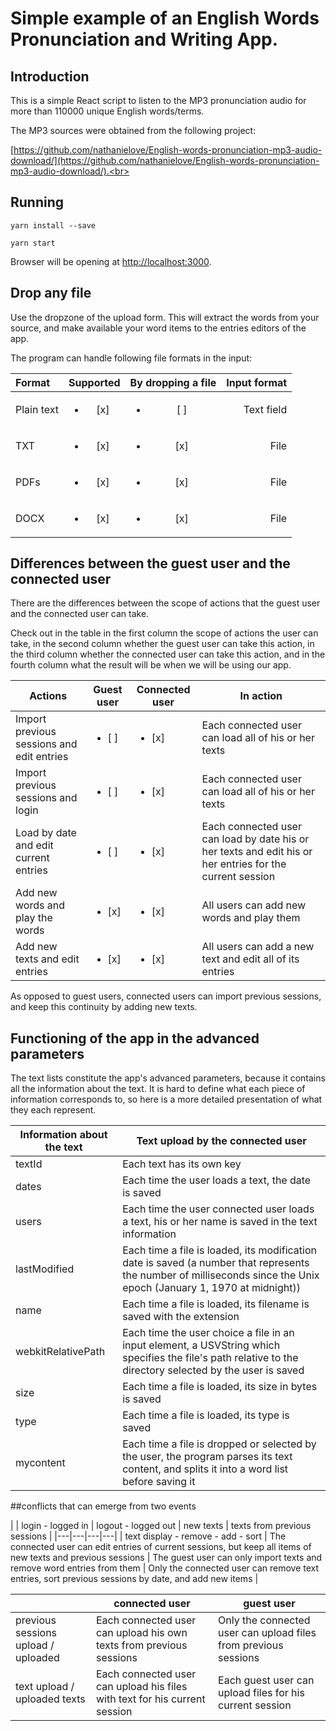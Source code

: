# Simple example of an English Words Pronunciation and Writing App.


## Introduction

This is a simple React script to listen to the MP3 pronunciation audio for more than 110000 unique English words/terms. 

The MP3 sources were obtained from the following project: 

[https://github.com/nathanielove/English-words-pronunciation-mp3-audio-download/](https://github.com/nathanielove/English-words-pronunciation-mp3-audio-download/).<br>

## Running

```
yarn install --save

yarn start
```

Browser will be opening at [http://localhost:3000](http://localhost:3000).<br>

## Drop any file

Use the dropzone of the upload form.
This will extract the words from your source, and make available your word items to the entries editors of the app.

The program can handle following file formats in the input:

| Format     | Supported          | By dropping a file | Input format | 
|:------------|:--------------------:|:--------------------:|--------------:|
| Plain text | <ul><li>[x] </li></ul> | <ul><li>[ ] </li> | Text field | 
| TXT       | <ul><li>[x] </li></ul> | <ul><li>[x] </li></ul> | File         | 
| PDFs       | <ul><li>[x] </li></ul> | <ul><li>[x] </li></ul> | File         |  
| DOCX       | <ul><li>[x] </li></ul> | <ul><li>[x] </li></ul> | File         | 



## Differences between the guest user and the connected user

There are the differences between the scope of actions that the guest user and the connected user can take.

Check out in the table in the first column the scope of actions the user can take, in the second column whether the guest user can take this action, in the third column whether the connected user can take this action, and in the fourth column what the result will be when we will be using our app.

| Actions | Guest user | Connected user | In action |
|---|---|---|---|
| Import previous sessions and edit entries | <ul><li>[ ] </li></ul> | <ul><li>[x] </li></ul> | Each connected user can load all of his or her texts |
| Import previous sessions and login | <ul><li>[ ] </li></ul> | <ul><li>[x] </li></ul> | Each connected user can load all of his or her texts |
| Load by date and edit current entries | <ul><li>[ ] </li></ul> | <ul><li>[x] </li></ul> | Each connected user can load by date his or her texts and edit his or her entries for the current session | 
| Add new words and play the words | <ul><li>[x] </li></ul> | <ul><li>[x] </li></ul> | All users can add new words and play them | 
| Add new texts and edit entries | <ul><li>[x] </li></ul> | <ul><li>[x] </li></ul> | All users can add a new text and edit all of its entries  | 
 
As opposed to guest users, connected users can import previous sessions, and keep this continuity by adding new texts.

## Functioning of the app in the advanced parameters

The text lists constitute the app's advanced parameters, because it contains all the information about the text. It is hard to define what each piece of information corresponds to, so here is a more detailed presentation of what they each represent.

| Information about the text | Text upload by the connected user | 
|---|---|
| textId | Each text has its own key | 
| dates | Each time the user loads a text, the date is saved | 
| users | Each time the user connected user loads a text, his or her name is saved in the text information | 
| lastModified | Each time a file is loaded, its modification date is saved (a number that represents the number of milliseconds since the Unix epoch (January 1, 1970 at midnight)) | 
| name | Each time a file is loaded, its filename is saved with the extension | 
| webkitRelativePath | Each time the user choice a file in an input element, a USVString which specifies the file's path relative to the directory selected by the user is saved | 
| size | Each time a file is loaded, its size in bytes is saved | 
| type | Each time a file is loaded, its type is saved | 
| mycontent | Each time a file is dropped or selected by the user, the program parses its text content, and splits it into a word list before saving it | | 

##conflicts that can emerge from two events


|  | login - logged in | logout - logged out | new texts | texts from previous sessions |
|---|---|---|---|
| text display - remove - add - sort | The connected user can edit entries of current sessions, but keep all items of new texts and previous sessions | The guest user can only import texts and remove word entries from them | Only the connected user can remove text entries, sort previous sessions by date, and add new items |

|  | connected user | guest user |
|---|---|---|
| previous sessions upload / uploaded | Each connected user can upload his own texts from previous sessions | Only the connected user can upload files from previous sessions |
| text upload / uploaded texts | Each connected user can upload his files with text for his current session | Each guest user can upload files for his current session | 

